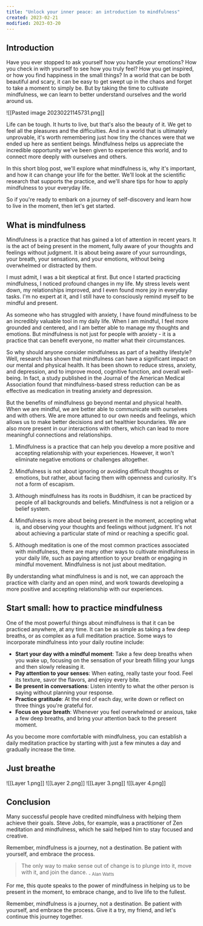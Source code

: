 ```yaml
---
title: "Unlock your inner peace: an introduction to mindfulness"
created: 2023-02-21
modified: 2023-03-20
---
```

## Introduction

Have you ever stopped to ask yourself how you handle your emotions? How you check in with yourself to see how you truly feel? How you get inspired, or how you find happiness in the small things? In a world that can be both beautiful and scary, it can be easy to get swept up in the chaos and forget to take a moment to simply be. But by taking the time to cultivate mindfulness, we can learn to better understand ourselves and the world around us.

![[Pasted image 20230221145731.png]]

Life can be tough. It hurts to live, but that's also the beauty of it. We get to feel all the pleasures and the difficulties. And in a world that is ultimately unprovable, it's worth remembering just how tiny the chances were that we ended up here as sentient beings. Mindfulness helps us appreciate the incredible opportunity we've been given to experience this world, and to connect more deeply with ourselves and others.

In this short blog post, we'll explore what mindfulness is, why it's important, and how it can change your life for the better. We'll look at the scientific research that supports the practice, and we'll share tips for how to apply mindfulness to your everyday life.

So if you're ready to embark on a journey of self-discovery and learn how to live in the moment, then let's get started.

## What is mindfulness

Mindfulness is a practice that has gained a lot of attention in recent years. It is the act of being present in the moment, fully aware of your thoughts and feelings without judgment. It is about being aware of your surroundings, your breath, your sensations, and your emotions, without being overwhelmed or distracted by them.

I must admit, I was a bit skeptical at first. But once I started practicing mindfulness, I noticed profound changes in my life. My stress levels went down, my relationships improved, and I even found more joy in everyday tasks. I'm no expert at it, and I still have to consciously remind myself to be mindful and present.

As someone who has struggled with anxiety, I have found mindfulness to be an incredibly valuable tool in my daily life. When I am mindful, I feel more grounded and centered, and I am better able to manage my thoughts and emotions. But mindfulness is not just for people with anxiety - it is a practice that can benefit everyone, no matter what their circumstances.

So why should anyone consider mindfulness as part of a healthy lifestyle? Well, research has shown that mindfulness can have a significant impact on our mental and physical health. It has been shown to reduce stress, anxiety, and depression, and to improve mood, cognitive function, and overall well-being. In fact, a study published in the Journal of the American Medical Association found that mindfulness-based stress reduction can be as effective as medication in treating anxiety and depression.

But the benefits of mindfulness go beyond mental and physical health. When we are mindful, we are better able to communicate with ourselves and with others. We are more attuned to our own needs and feelings, which allows us to make better decisions and set healthier boundaries. We are also more present in our interactions with others, which can lead to more meaningful connections and relationships.

1.  Mindfulness is a practice that can help you develop a more positive and accepting relationship with your experiences. However, it won't eliminate negative emotions or challenges altogether.
    
2.  Mindfulness is not about ignoring or avoiding difficult thoughts or emotions, but rather, about facing them with openness and curiosity. It's not a form of escapism.
    
3.  Although mindfulness has its roots in Buddhism, it can be practiced by people of all backgrounds and beliefs. Mindfulness is not a religion or a belief system.
    
4.  Mindfulness is more about being present in the moment, accepting what is, and observing your thoughts and feelings without judgment. It's not about achieving a particular state of mind or reaching a specific goal.
    
5.  Although meditation is one of the most common practices associated with mindfulness, there are many other ways to cultivate mindfulness in your daily life, such as paying attention to your breath or engaging in mindful movement. Mindfulness is not just about meditation.
    

By understanding what mindfulness is and is not, we can approach the practice with clarity and an open mind, and work towards developing a more positive and accepting relationship with our experiences.

## Start small: how to practice mindfulness

One of the most powerful things about mindfulness is that it can be practiced anywhere, at any time. It can be as simple as taking a few deep breaths, or as complex as a full meditation practice. Some ways to incorporate mindfulness into your daily routine include:

- **Start your day with a mindful moment**: Take a few deep breaths when you wake up, focusing on the sensation of your breath filling your lungs and then slowly releasing it.
- **Pay attention to your senses**: When eating, really taste your food. Feel its texture, savor the flavors, and enjoy every bite.
- **Be present in conversations**: Listen intently to what the other person is saying without planning your response.
- **Practice gratitude**: At the end of each day, write down or reflect on three things you're grateful for.
- **Focus on your breath**: Whenever you feel overwhelmed or anxious, take a few deep breaths, and bring your attention back to the present moment.

As you become more comfortable with mindfulness, you can establish a daily meditation practice by starting with just a few minutes a day and gradually increase the time. 

## Just breathe

![[Layer 1.png]]
![[Layer 2.png]]
![[Layer 3.png]]
![[Layer 4.png]]

## Conclusion

Many successful people have credited mindfulness with helping them achieve their goals. Steve Jobs, for example, was a practitioner of Zen meditation and mindfulness, which he said helped him to stay focused and creative.

Remember, mindfulness is a journey, not a destination. Be patient with yourself, and embrace the process.

> The only way to make sense out of change is to plunge into it, move with it, and join the dance.
> <sub>- Alan Watts</sub>

For me, this quote speaks to the power of mindfulness in helping us to be present in the moment, to embrace change, and to live life to the fullest.

Remember, mindfulness is a journey, not a destination. Be patient with yourself, and embrace the process. Give it a try, my friend, and let's continue this journey together.